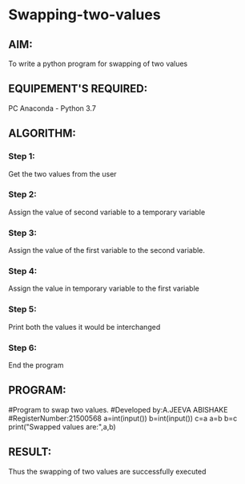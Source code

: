 # Swapping-two-values
## AIM:
To write a python program for swapping of two values
## EQUIPEMENT'S REQUIRED: 
PC
Anaconda - Python 3.7
## ALGORITHM: 
### Step 1:
Get the two values from the user
### Step 2: 
Assign the value of second variable to a temporary variable 
### Step 3: 
Assign the value of the first variable to the second variable.
### Step 4:  
Assign the value in temporary variable to the first variable
### Step 5: 
Print both the values it would be interchanged
### Step 6: 
End the program
## PROGRAM:
#Program to swap two values.
#Developed by:A.JEEVA ABISHAKE
#RegisterNumber:21500568
a=int(input())
b=int(input())
c=a
a=b
b=c
print("Swapped values are:",a,b)

## RESULT:
Thus the swapping of two values are successfully executed



